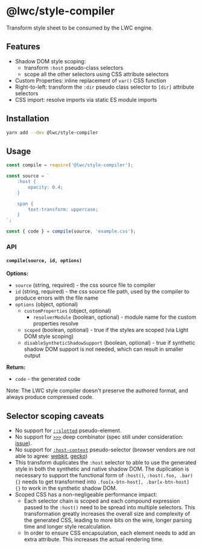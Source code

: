 # @lwc/style-compiler

Transform style sheet to be consumed by the LWC engine.

## Features

-   Shadow DOM style scoping:
    -   transform `:host` pseudo-class selectors
    -   scope all the other selectors using CSS attribute selectors
-   Custom Properties: inline replacement of `var()` CSS function
-   Right-to-left: transform the `:dir` pseudo class selector to `[dir]` attribute selectors
-   CSS import: resolve imports via static ES module imports

## Installation

```sh
yarn add --dev @lwc/style-compiler
```

## Usage

```js
const compile = require('@lwc/style-compiler');

const source = `
    :host {
        opacity: 0.4;
    }

    span {
        text-transform: uppercase;
    }
`;

const { code } = compile(source, 'example.css');
```

### API

#### `compile(source, id, options)`

**Options:**

-   `source` (string, required) - the css source file to compiler
-   `id` (string, required) - the css source file path, used by the compiler to produce errors with the file name
-   `options` (object, optional)
    -   `customProperties` (object, optional)
        -   `resolverModule` (boolean, optional) - module name for the custom properties resolve
    -   `scoped` (boolean, optional) - true if the styles are scoped (via Light DOM style scoping)
    -   `disableSyntheticShadowSupport` (boolean, optional) - true if synthetic shadow DOM support is not needed, which can result in smaller output

**Return:**

-   `code` - the generated code

Note: The LWC style compiler doesn't preserve the authored format, and always produce compressed code.

## Selector scoping caveats

-   No support for [`::slotted`](https://drafts.csswg.org/css-scoping/#slotted-pseudo) pseudo-element.
-   No support for [`>>>`](https://drafts.csswg.org/css-scoping/#deep-combinator) deep combinator (spec still under consideration: [issue](https://github.com/w3c/webcomponents/issues/78)).
-   No support for [`:host-context`](https://drafts.csswg.org/css-scoping/#selectordef-host-context) pseudo-selector (browser vendors are not able to agree: [webkit](https://bugs.webkit.org/show_bug.cgi?id=160038), [gecko](https://bugzilla.mozilla.org/show_bug.cgi?id=1082060))
-   This transform duplicates the `:host` selector to able to use the generated style in both the synthetic and native shadow DOM. The duplication is necessary to support the functional form of `:host()`, `:host(.foo, .bar) {}` needs to get transformed into `.foo[x-btn-host], .bar[x-btn-host] {}` to work in the synthetic shadow DOM.
-   Scoped CSS has a non-negligeable performance impact:
    -   Each selector chain is scoped and each compound expression passed to the `:host()` need to be spread into multiple selectors. This transformation greatly increases the overall size and complexity of the generated CSS, leading to more bits on the wire, longer parsing time and longer style recalculation.
    -   In order to ensure CSS encapsulation, each element needs to add an extra attribute. This increases the actual rendering time.
